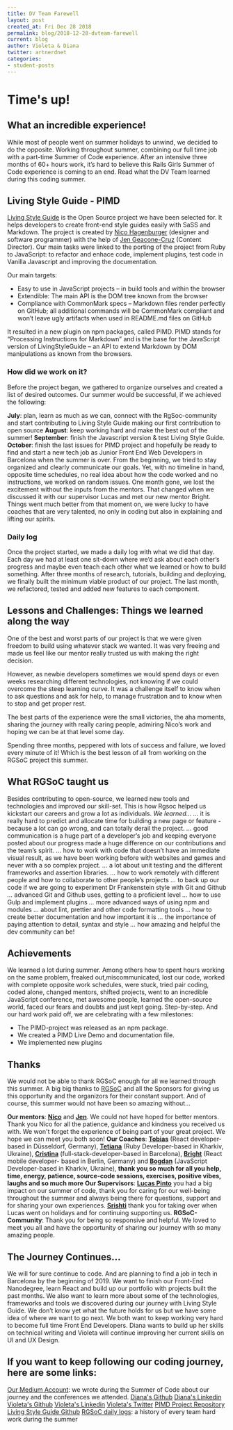 ```yaml
---
title: DV Team Farewell
layout: post
created_at: Fri Dec 28 2018
permalink: blog/2018-12-28-dvteam-farewell
current: blog
author: Violeta & Diana
twitter: artnerdnet
categories:
- student-posts
---
```



# Time's up!

## What an incredible experience!
While most of people went on summer holidays to unwind, we decided to do the opposite. Working throughout summer, combining our full time job with a part-time Summer of Code experience. After an intensive three months of 60+ hours work, it’s hard to believe this Rails Girls Summer of Code experience is coming to an end. Read what the DV Team learned during this coding summer.
 
## Living Style Guide - PIMD
[Living Style Guide](http://www.livingstyleguide.org) is the Open Source project we have been selected for. It helps developers to create front-end style guides easily with SaSS and Markdown. The project is created by [Nico Hagenburger](http://www.twitter.com/hagenburger) (designer and software programmer) with the help of [Jen Geacone-Cruz](https://twitter.com/anomiseditrix) (Content Director). Our main tasks were linked to the porting of the project from Ruby to JavaScript: to refactor and enhace code, implement plugins, test code in Vanilla Javascript and improving the documentation.

Our main targets:
- Easy to use in JavaScript projects – in build tools and within the browser
- Extendible: The main API is the DOM tree known from the browser
- Compliance with CommonMark specs – Markdown files render perfectly on GitHub; all additional commands will be CommonMark compliant and won’t leave ugly artifacts when used in README.md files on GitHub

It resulted in a new plugin on npm packages, called PIMD. PIMD stands for “Processing Instructions for Markdown” and is the base for the JavaScript version of LivingStyleGuide – an API to extend Markdown by DOM manipulations as known from the browsers.

### How did we work on it?
Before the project began, we gathered to organize ourselves and created a list of desired outcomes. Our summer would be successful, if we achieved the following:

 **July**: plan, learn as much as we can, connect with the RgSoc-community and start contributing to Living Style Guide making our first contribution to open source
 **August**: keep working hard and make the best out of the summer! 
 **September**: finish the Javascript version & test Living Style Guide.
 **October**: finish the last issues for PIMD project and hopefully be ready to find and start a new tech job as Junior Front End Web Developers in Barcelona when the summer is over.
 From the beginning, we tried to stay organized and clearly communicate our goals. Yet, with no timeline in hand, opposite time schedules, no real idea about how the code worked and no instructions, we worked on random issues. One month gone, we lost the excitement without the inputs from the mentors. That changed when we discussed it with our supervisor Lucas and met our new mentor Bright. Things went much better from that moment on, we were lucky to have coaches that are very talented, no only in coding but also in explaining and lifting our spirits.

### Daily log
Once the project started, we made a daily log with what we did that day. 
Each day we had at least one sit-down where we’d ask about each other’s progress and maybe even teach each other what we learned or how to build something. 
After three months of research, tutorials, building and deploying, we finally built the minimum viable product of our project. The last month, we refactored, tested and added new features to each component.

## Lessons and Challenges: Things we learned along the way
One of the best and worst parts of our project is that we were given freedom to build using whatever stack we wanted. It was very freeing and made us feel like our mentor really trusted us with making the right decision.

However, as newbie developers sometimes we would spend days or even weeks researching different technologies, not knowing if we could overcome the steep learning curve. It was a challenge itself to know when to ask questions and ask for help, to manage frustration and to know when to stop and get proper rest.

The best parts of the experience were the small victories, the aha moments, sharing the journey with really caring people, admiring Nico’s work and hoping we can be at that level some day. 

Spending three months, peppered with lots of success and failure, we loved every minute of it! Which is the best lesson of all from working on the RGSoC project this summer.

## What RGSoC taught us
Besides contributing to open-source, we learned new tools and technologies and improved our skill-set. This is how Rgsoc helped us kickstart our careers and grow a lot as individuals.
 *We learned...*
 *…* it is really hard to predict and allocate time for building a new page or feature - because a lot can go wrong, and can totally derail the project. 
 *…* good communication is a huge part of a developer’s job and keeping everyone posted about our progress made a huge difference on our contributions and the team’s spirit.
 *…* how to work with code that doesn’t have an immediate visual result, as we have been working before with websites and games and never with a so complex project. 
 *…* a lot about unit testing and the different frameworks and assertion libraries.
 *…* how to work remotely with different people and how to collaborate to other people’s projects
 *…* to back up our code if we are going to experiment Dr Frankenstein style with Git and Github
 *…* advanced Git and Github uses, getting to a proficient level
 *…* how to use Gulp and implement plugins
 *…* more advanced ways of using npm and modules
 *…* about lint, prettier and other code formatting tools
 *…* how to create better documentation and how important it is
 *…* the importance of paying attention to detail, syntax and style
 *…* how amazing and helpful the dev community can be! 

## Achievements
We learned a lot during summer. Among others how to spent hours working on the same problem, freaked out,miscommunicated, lost our code, worked with complete opposite work schedules, were stuck, tried pair coding, coded alone, changed mentors, shifted projects, went to an incredible JavaScript conference, met awesome people, learned the open-source world, faced our fears and doubts and just kept going. Step-by-step. And our hard work paid off, we are celebrating with a few milestones:
- The PIMD-project was released as an npm package. 
- We created a PIMD Live Demo and documentation file. 
- We implemented new plugins

## Thanks
We would not be able to thank RGSoC enough for all we learned through this summer. A big big thanks to [RGSoC](https://railsgirlssummerofcode.org/) and all the Sponsors for giving us this opportunity and the organizors for their constant support. 
And of course, this summer would not have been so amazing without...

**Our mentors**: [**Nico**](https://twitter.com/hagenburger) and [**Jen**](https://twitter.com/anomiseditrix). We could not have hoped for better mentors. Thank you Nico for all the patience, guidance and kindness you received us with. We won't forget the experience of being part of your great project. We hope we can meet you both soon!
**Our Coaches**: [**Tobias**](https://twitter.com/tobmaster) (React developer-based in Düsseldorf, Germany), [**Tetiana**](https://github.com/brytannia) (Ruby Developer-based in Kharkiv, Ukraine), [**Cristina**](https://www.github.com/cristinaverdi) (full-stack-developer-based in Barcelona), [**Bright**](https://github.com/benevbright/) (React mobile developer- based in Berlin, Germany) and [**Bogdan**](https://github.com/thujone25) (JavaScript Developer-based in Kharkiv, Ukraine), **thank you so much for all you help, time, energy, patience, source-code sessions, exercises, positive vibes, laughs and so much more**
**Our Supervisors**: [**Lucas Pinto**](https://twitter.com/medk_) you had a big impact on our summer of code, thank you for caring for our well-being throughout the summer and always being there for questions, support and for sharing your own experiences. [**Srishti**](https://github.com/SrishtiSengupta) thank you for taking over when Lucas went on holidays and for continuing supporting us.
**RGSoC-Community**: Thank you for being so responsive and helpful. We loved to meet you all and have the opportunity of sharing our journey with so many amazing people. 
## The Journey Continues...
We will for sure continue to code. And are planning to find a job in tech in Barcelona by the beginning of 2019. We want to finish our Front-End Nanodegree, learn React and build up our portfolio with projects built the past months. We also want to learn more about some of the technologies, frameworks and tools we discovered during our journey with Living Style Guide.
 We don’t know yet what the future holds for us but we have some idea of where we want to go next. We both want to keep working very hard to become full time Front End Developers. Diana wants to build up her skills on technical writing and Violeta will continue improving her current skills on UI and UX Design. 

## If you want to keep following our coding journey, here are some links:
 [Our Medium Account](https://medium.com/@dvteam): we wrote during the Summer of Code about our journey and the conferences we attended.
 [Diana's Github](https://www.github.com/dianavile)
 [Diana's Linkedin](https://www.linkedin.com/in/dianavile)
 [Violeta's Github](https://www.github.com/artnerdnet)
 [Violeta's Linkedin](https://www.linkedin.com/in/artnerdnet)
 [Violeta's Twitter](https://www.twitter.com/artnerdnet)
 [PIMD Project Repository](https://www.github.com/hagenburger/pimd)
 [Living Style Guide Github](https://www.github.com/livingstyleguide)
 [RGSoC daily logs](http://teams.railsgirlssummerofcode.org): a history of every team hard work during the summer
